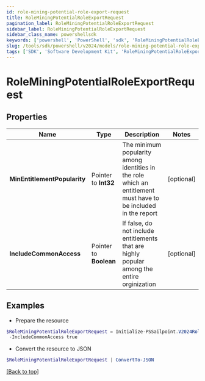 ```yaml
---
id: role-mining-potential-role-export-request
title: RoleMiningPotentialRoleExportRequest
pagination_label: RoleMiningPotentialRoleExportRequest
sidebar_label: RoleMiningPotentialRoleExportRequest
sidebar_class_name: powershellsdk
keywords: ['powershell', 'PowerShell', 'sdk', 'RoleMiningPotentialRoleExportRequest'] 
slug: /tools/sdk/powershell/v2024/models/role-mining-potential-role-export-request
tags: ['SDK', 'Software Development Kit', 'RoleMiningPotentialRoleExportRequest']
---
```



# RoleMiningPotentialRoleExportRequest

## Properties

Name | Type | Description | Notes
------------ | ------------- | ------------- | -------------
**MinEntitlementPopularity** |  Pointer to **Int32** | The minimum popularity among identities in the role which an entitlement must have to be included in the report | [optional] 
**IncludeCommonAccess** |  Pointer to **Boolean** | If false, do not include entitlements that are highly popular among the entire orginization | [optional] 

## Examples

- Prepare the resource
```powershell
$RoleMiningPotentialRoleExportRequest = Initialize-PSSailpoint.V2024RoleMiningPotentialRoleExportRequest  -MinEntitlementPopularity 0 `
 -IncludeCommonAccess true
```

- Convert the resource to JSON
```powershell
$RoleMiningPotentialRoleExportRequest | ConvertTo-JSON
```


[[Back to top]](#) 


